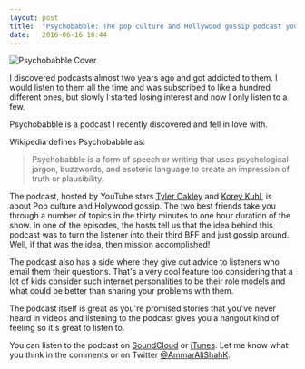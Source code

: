 ```yaml
---
layout: post
title:  "Psychobabble: The pop culture and Hollywood gossip podcast you'll love"
date:   2016-06-16 16:44
---
```


![Psychobabble Cover](https://i1.sndcdn.com/avatars-000222113437-7ytblt-t500x500.jpg)

I discovered podcasts almost two years ago and got addicted to them. I would listen to them all the time and was subscribed to like a hundred different ones, but slowly I started losing interest  and now I only listen to a few.

Psychobabble is a podcast I recently discovered and fell in love with.

Wikipedia defines Psychobabble as:

> Psychobabble is a form of speech or writing that uses psychological jargon, buzzwords, and esoteric language to create an impression of truth or plausibility.

The podcast, hosted by YouTube stars [Tyler Oakley](https://en.wikipedia.org/wiki/Tyler_Oakley) and [Korey Kuhl](https://twitter.com/koreykuhl), is about Pop culture and Holywood gossip. The two best friends take you through a number of topics in the thirty minutes to one hour duration of the show. In one of the episodes, the hosts tell us that the idea behind this podcast was to turn the listener into their third BFF and just gossip around. Well, if that was the idea, then mission accomplished!

The podcast also has a side where they give out advice to listeners who email them their questions. That's a very cool feature too considering that a lot of kids consider such internet personalities to be their role models and what could be better than sharing your problems with them.

The podcast itself is great as you're promised stories that you've never heard in videos and listening to the podcast gives you a hangout kind of feeling so it's great to listen to.

You can listen to the podcast on [SoundCloud](https://soundcloud.com/psychobabbletyleroakley) or [iTunes](https://exit.sc/?url=http%3A%2F%2Fitunes.com%2Fpsychobabble). Let me know what you think in the comments or on Twitter [@AmmarAliShahK](https://twitter.com/AmmarAliShahK).
